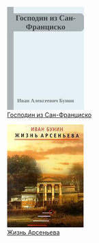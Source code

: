 ![](Господин%20из%20Сан-Франциско.jpg)  
[Господин из Сан-Франциско](Господин%20из%20Сан-Франциско)

![](Жизнь%20Арсеньева.jpg)  
[Жизнь Арсеньева](Жизнь%20Арсеньева)

